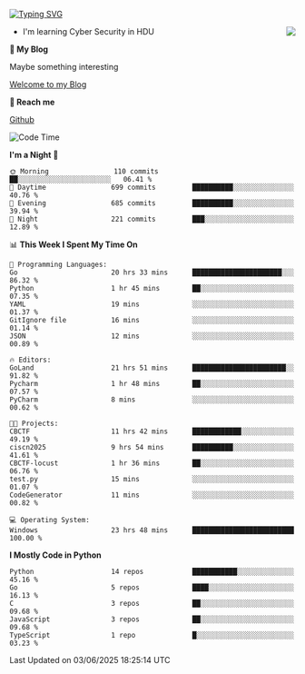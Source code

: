 [![Typing SVG](https://readme-typing-svg.herokuapp.com?font=Fira+Code&pause=1000&random=false&width=450&height=60&lines=Hello+%F0%9F%91%8B%F0%9F%8F%BB;I'm+JBNRZ)](https://git.io/typing-svg)

<a href="#">
  <img align="right" src="https://github-readme-stats.vercel.app/api?username=JBNRZ&show_icons=true&bg_color=15,f2f7fd,E0EAFC" />
</a>

- I'm learning Cyber Security in HDU

 **🌱 My Blog**

Maybe something interesting

[Welcome to my Blog](https://jbnrz.com.cn/)

 **💬 Reach me** 

[Github](https://github.com/JBNRZ)


<!--START_SECTION:waka-->
![Code Time](http://img.shields.io/badge/Code%20Time-1%2C213%20hrs-blue)

**I'm a Night 🦉** 

```text
🌞 Morning                110 commits         ██░░░░░░░░░░░░░░░░░░░░░░░   06.41 % 
🌆 Daytime                699 commits         ██████████░░░░░░░░░░░░░░░   40.76 % 
🌃 Evening                685 commits         ██████████░░░░░░░░░░░░░░░   39.94 % 
🌙 Night                  221 commits         ███░░░░░░░░░░░░░░░░░░░░░░   12.89 % 
```


📊 **This Week I Spent My Time On** 

```text
💬 Programming Languages: 
Go                       20 hrs 33 mins      ██████████████████████░░░   86.32 % 
Python                   1 hr 45 mins        ██░░░░░░░░░░░░░░░░░░░░░░░   07.35 % 
YAML                     19 mins             ░░░░░░░░░░░░░░░░░░░░░░░░░   01.37 % 
GitIgnore file           16 mins             ░░░░░░░░░░░░░░░░░░░░░░░░░   01.14 % 
JSON                     12 mins             ░░░░░░░░░░░░░░░░░░░░░░░░░   00.89 % 

🔥 Editors: 
GoLand                   21 hrs 51 mins      ███████████████████████░░   91.82 % 
Pycharm                  1 hr 48 mins        ██░░░░░░░░░░░░░░░░░░░░░░░   07.57 % 
PyCharm                  8 mins              ░░░░░░░░░░░░░░░░░░░░░░░░░   00.62 % 

🐱‍💻 Projects: 
CBCTF                    11 hrs 42 mins      ████████████░░░░░░░░░░░░░   49.19 % 
ciscn2025                9 hrs 54 mins       ██████████░░░░░░░░░░░░░░░   41.61 % 
CBCTF-locust             1 hr 36 mins        ██░░░░░░░░░░░░░░░░░░░░░░░   06.76 % 
test.py                  15 mins             ░░░░░░░░░░░░░░░░░░░░░░░░░   01.07 % 
CodeGenerator            11 mins             ░░░░░░░░░░░░░░░░░░░░░░░░░   00.82 % 

💻 Operating System: 
Windows                  23 hrs 48 mins      █████████████████████████   100.00 % 
```

**I Mostly Code in Python** 

```text
Python                   14 repos            ███████████░░░░░░░░░░░░░░   45.16 % 
Go                       5 repos             ████░░░░░░░░░░░░░░░░░░░░░   16.13 % 
C                        3 repos             ██░░░░░░░░░░░░░░░░░░░░░░░   09.68 % 
JavaScript               3 repos             ██░░░░░░░░░░░░░░░░░░░░░░░   09.68 % 
TypeScript               1 repo              █░░░░░░░░░░░░░░░░░░░░░░░░   03.23 % 
```




 Last Updated on 03/06/2025 18:25:14 UTC
<!--END_SECTION:waka-->
